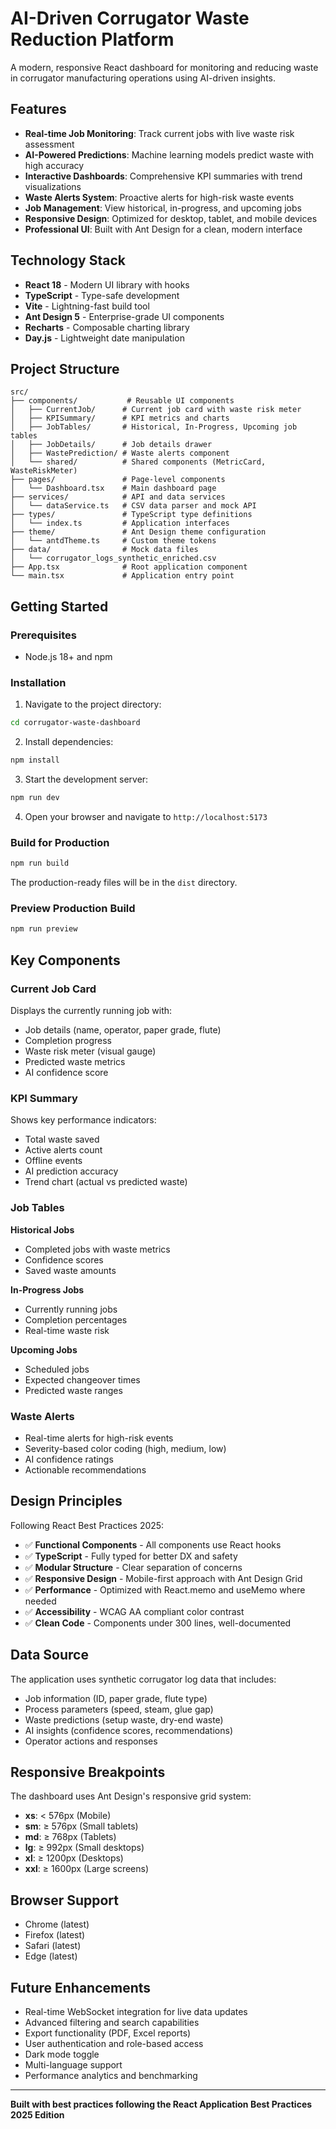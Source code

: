 # AI-Driven Corrugator Waste Reduction Platform

A modern, responsive React dashboard for monitoring and reducing waste in corrugator manufacturing operations using AI-driven insights.

## Features

- **Real-time Job Monitoring**: Track current jobs with live waste risk assessment
- **AI-Powered Predictions**: Machine learning models predict waste with high accuracy
- **Interactive Dashboards**: Comprehensive KPI summaries with trend visualizations
- **Waste Alerts System**: Proactive alerts for high-risk waste events
- **Job Management**: View historical, in-progress, and upcoming jobs
- **Responsive Design**: Optimized for desktop, tablet, and mobile devices
- **Professional UI**: Built with Ant Design for a clean, modern interface

## Technology Stack

- **React 18** - Modern UI library with hooks
- **TypeScript** - Type-safe development
- **Vite** - Lightning-fast build tool
- **Ant Design 5** - Enterprise-grade UI components
- **Recharts** - Composable charting library
- **Day.js** - Lightweight date manipulation

## Project Structure

```
src/
├── components/           # Reusable UI components
│   ├── CurrentJob/      # Current job card with waste risk meter
│   ├── KPISummary/      # KPI metrics and charts
│   ├── JobTables/       # Historical, In-Progress, Upcoming job tables
│   ├── JobDetails/      # Job details drawer
│   ├── WastePrediction/ # Waste alerts component
│   └── shared/          # Shared components (MetricCard, WasteRiskMeter)
├── pages/               # Page-level components
│   └── Dashboard.tsx    # Main dashboard page
├── services/            # API and data services
│   └── dataService.ts   # CSV data parser and mock API
├── types/               # TypeScript type definitions
│   └── index.ts         # Application interfaces
├── theme/               # Ant Design theme configuration
│   └── antdTheme.ts     # Custom theme tokens
├── data/                # Mock data files
│   └── corrugator_logs_synthetic_enriched.csv
├── App.tsx              # Root application component
└── main.tsx             # Application entry point
```

## Getting Started

### Prerequisites

- Node.js 18+ and npm

### Installation

1. Navigate to the project directory:
```bash
cd corrugator-waste-dashboard
```

2. Install dependencies:
```bash
npm install
```

3. Start the development server:
```bash
npm run dev
```

4. Open your browser and navigate to `http://localhost:5173`

### Build for Production

```bash
npm run build
```

The production-ready files will be in the `dist` directory.

### Preview Production Build

```bash
npm run preview
```

## Key Components

### Current Job Card
Displays the currently running job with:
- Job details (name, operator, paper grade, flute)
- Completion progress
- Waste risk meter (visual gauge)
- Predicted waste metrics
- AI confidence score

### KPI Summary
Shows key performance indicators:
- Total waste saved
- Active alerts count
- Offline events
- AI prediction accuracy
- Trend chart (actual vs predicted waste)

### Job Tables

**Historical Jobs**
- Completed jobs with waste metrics
- Confidence scores
- Saved waste amounts

**In-Progress Jobs**
- Currently running jobs
- Completion percentages
- Real-time waste risk

**Upcoming Jobs**
- Scheduled jobs
- Expected changeover times
- Predicted waste ranges

### Waste Alerts
- Real-time alerts for high-risk events
- Severity-based color coding (high, medium, low)
- AI confidence ratings
- Actionable recommendations

## Design Principles

Following React Best Practices 2025:

- ✅ **Functional Components** - All components use React hooks
- ✅ **TypeScript** - Fully typed for better DX and safety
- ✅ **Modular Structure** - Clear separation of concerns
- ✅ **Responsive Design** - Mobile-first approach with Ant Design Grid
- ✅ **Performance** - Optimized with React.memo and useMemo where needed
- ✅ **Accessibility** - WCAG AA compliant color contrast
- ✅ **Clean Code** - Components under 300 lines, well-documented

## Data Source

The application uses synthetic corrugator log data that includes:
- Job information (ID, paper grade, flute type)
- Process parameters (speed, steam, glue gap)
- Waste predictions (setup waste, dry-end waste)
- AI insights (confidence scores, recommendations)
- Operator actions and responses

## Responsive Breakpoints

The dashboard uses Ant Design's responsive grid system:
- **xs**: < 576px (Mobile)
- **sm**: ≥ 576px (Small tablets)
- **md**: ≥ 768px (Tablets)
- **lg**: ≥ 992px (Small desktops)
- **xl**: ≥ 1200px (Desktops)
- **xxl**: ≥ 1600px (Large screens)

## Browser Support

- Chrome (latest)
- Firefox (latest)
- Safari (latest)
- Edge (latest)

## Future Enhancements

- Real-time WebSocket integration for live data updates
- Advanced filtering and search capabilities
- Export functionality (PDF, Excel reports)
- User authentication and role-based access
- Dark mode toggle
- Multi-language support
- Performance analytics and benchmarking

---

**Built with best practices following the React Application Best Practices 2025 Edition**
